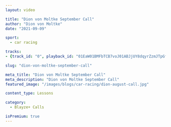 ```yaml
---
layout: video

title: "Dion von Moltke September Call"
author: "Dion von Moltke"
date: "2021-09-09"

sport:
  - car racing

tracks:
- {track_id: "0", playback_id: "01EaW01BMFbTCB7voJ01ABJjUY8dqyrZzmJTpGfMuLFkO8", lesson_name: "Dion von Moltke September Call", lesson_desc: "Dion von Moltke September Call<br /> <br />"}

slug: "dion-von-moltke-september-call"

meta_title: "Dion von Moltke September Call"
meta_description: "Dion von Moltke September Call"
featured_image: "/images/blogs/car-racing/dion-august-call.jpg"

content_type: Lessons

category:
  - Blayze+ Calls

isPremium: true
---
```

